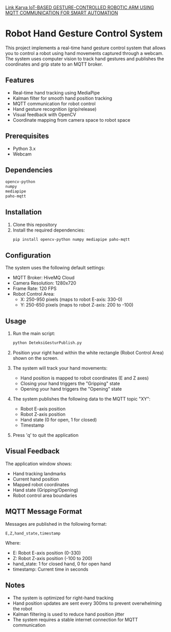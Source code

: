 [Link Karya IoT-BASED GESTURE-CONTROLLED ROBOTIC ARM USING MQTT COMMUNICATION FOR SMART AUTOMATION](https://drive.google.com/drive/folders/1FNbPrl3ttWD-k8DK7k8nIZBa4yzaIEsb)

# Robot Hand Gesture Control System

This project implements a real-time hand gesture control system that allows you to control a robot using hand movements captured through a webcam. The system uses computer vision to track hand gestures and publishes the coordinates and grip state to an MQTT broker.

## Features

- Real-time hand tracking using MediaPipe
- Kalman filter for smooth hand position tracking
- MQTT communication for robot control
- Hand gesture recognition (grip/release)
- Visual feedback with OpenCV
- Coordinate mapping from camera space to robot space

## Prerequisites

- Python 3.x
- Webcam

## Dependencies

```bash
opencv-python
numpy
mediapipe
paho-mqtt
```

## Installation

1. Clone this repository
2. Install the required dependencies:
   ```bash
   pip install opencv-python numpy mediapipe paho-mqtt
   ```

## Configuration

The system uses the following default settings:

- MQTT Broker: HiveMQ Cloud
- Camera Resolution: 1280x720
- Frame Rate: 120 FPS
- Robot Control Area: 
  - X: 250-950 pixels (maps to robot E-axis: 330-0)
  - Y: 250-650 pixels (maps to robot Z-axis: 200 to -100)

## Usage

1. Run the main script:
   ```bash
   python DeteksiGesturPublish.py
   ```

2. Position your right hand within the white rectangle (Robot Control Area) shown on the screen.

3. The system will track your hand movements:
   - Hand position is mapped to robot coordinates (E and Z axes)
   - Closing your hand triggers the "Gripping" state
   - Opening your hand triggers the "Opening" state

4. The system publishes the following data to the MQTT topic "XY":
   - Robot E-axis position
   - Robot Z-axis position
   - Hand state (0 for open, 1 for closed)
   - Timestamp

5. Press 'q' to quit the application

## Visual Feedback

The application window shows:
- Hand tracking landmarks
- Current hand position
- Mapped robot coordinates
- Hand state (Gripping/Opening)
- Robot control area boundaries

## MQTT Message Format

Messages are published in the following format:
```
E,Z,hand_state,timestamp
```
Where:
- E: Robot E-axis position (0-330)
- Z: Robot Z-axis position (-100 to 200)
- hand_state: 1 for closed hand, 0 for open hand
- timestamp: Current time in seconds

## Notes

- The system is optimized for right-hand tracking
- Hand position updates are sent every 300ms to prevent overwhelming the robot
- Kalman filtering is used to reduce hand position jitter
- The system requires a stable internet connection for MQTT communication 

